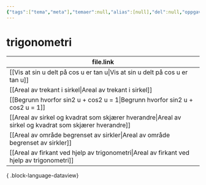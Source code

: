 ```yaml
---
{"tags":["tema","meta"],"temaer":null,"alias":[null],"del":null,"oppgave":null,"fag":null,"eksamen":null,"dg-publish":true,"title":"trigonometri","date":"2023-06-01","modified":"2023-06-01","permalink":"/temaer/trigonometri/","dgPassFrontmatter":true}
---
```



# trigonometri
| file.link                                                                                                 |
| --------------------------------------------------------------------------------------------------------- |
| [[Vis at sin u delt på cos u er tan u\|Vis at sin u delt på cos u er tan u]]                           |
| [[Areal av trekant i sirkel\|Areal av trekant i sirkel]]                                               |
| [[Begrunn hvorfor sin2 u + cos2 u = 1\|Begrunn hvorfor sin2 u + cos2 u = 1]]                           |
| [[Areal av sirkel og kvadrat som skjærer hverandre\|Areal av sirkel og kvadrat som skjærer hverandre]] |
| [[Areal av område begrenset av sirkler\|Areal av område begrenset av sirkler]]                         |
| [[Areal av firkant ved hjelp av trigonometri\|Areal av firkant ved hjelp av trigonometri]]             |

{ .block-language-dataview}
